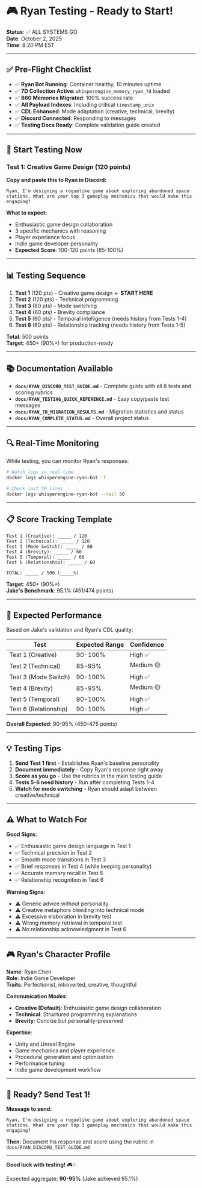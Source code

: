 # 🎮 Ryan Testing - Ready to Start!

**Status**: ✅ ALL SYSTEMS GO  
**Date**: October 2, 2025  
**Time**: 8:20 PM EST

---

## ✅ Pre-Flight Checklist

- ✅ **Ryan Bot Running**: Container healthy, 10 minutes uptime
- ✅ **7D Collection Active**: `whisperengine_memory_ryan_7d` loaded
- ✅ **860 Memories Migrated**: 100% success rate
- ✅ **All Payload Indexes**: Including critical `timestamp_unix`
- ✅ **CDL Enhanced**: Mode adaptation (creative, technical, brevity)
- ✅ **Discord Connected**: Responding to messages
- ✅ **Testing Docs Ready**: Complete validation guide created

---

## 🚀 Start Testing Now

### Test 1: Creative Game Design (120 points)

**Copy and paste this to Ryan in Discord:**

```
Ryan, I'm designing a roguelike game about exploring abandoned space stations. What are your top 3 gameplay mechanics that would make this engaging?
```

**What to expect:**
- Enthusiastic game design collaboration
- 3 specific mechanics with reasoning
- Player experience focus
- Indie game developer personality
- **Expected Score**: 100-120 points (85-100%)

---

## 📊 Testing Sequence

1. **Test 1** (120 pts) - Creative game design ← **START HERE**
2. **Test 2** (120 pts) - Technical programming
3. **Test 3** (80 pts) - Mode switching
4. **Test 4** (60 pts) - Brevity compliance
5. **Test 5** (60 pts) - Temporal intelligence (needs history from Tests 1-4)
6. **Test 6** (60 pts) - Relationship tracking (needs history from Tests 1-5)

**Total**: 500 points  
**Target**: 450+ (90%+) for production-ready

---

## 📚 Documentation Available

- **`docs/RYAN_DISCORD_TEST_GUIDE.md`** - Complete guide with all 6 tests and scoring rubrics
- **`docs/RYAN_TESTING_QUICK_REFERENCE.md`** - Easy copy/paste test messages
- **`docs/RYAN_7D_MIGRATION_RESULTS.md`** - Migration statistics and status
- **`docs/RYAN_COMPLETE_STATUS.md`** - Overall project status

---

## 🔍 Real-Time Monitoring

While testing, you can monitor Ryan's responses:

```bash
# Watch logs in real-time
docker logs whisperengine-ryan-bot -f

# Check last 50 lines
docker logs whisperengine-ryan-bot --tail 50
```

---

## 📋 Score Tracking Template

```
Test 1 (Creative): _____ / 120
Test 2 (Technical): _____ / 120
Test 3 (Mode Switch): _____ / 80
Test 4 (Brevity): _____ / 60
Test 5 (Temporal): _____ / 60
Test 6 (Relationship): _____ / 60

TOTAL: _____ / 500 (_____%)
```

**Target**: 450+ (90%+)  
**Jake's Benchmark**: 95.1% (451/474 points)

---

## 🎯 Expected Performance

Based on Jake's validation and Ryan's CDL quality:

| Test | Expected Range | Confidence |
|------|---------------|------------|
| Test 1 (Creative) | 90-100% | High ✅ |
| Test 2 (Technical) | 85-95% | Medium 🟡 |
| Test 3 (Mode Switch) | 90-100% | High ✅ |
| Test 4 (Brevity) | 85-95% | Medium 🟡 |
| Test 5 (Temporal) | 90-100% | High ✅ |
| Test 6 (Relationship) | 90-100% | High ✅ |

**Overall Expected**: 90-95% (450-475 points)

---

## 💡 Testing Tips

1. **Send Test 1 first** - Establishes Ryan's baseline personality
2. **Document immediately** - Copy Ryan's response right away
3. **Score as you go** - Use the rubrics in the main testing guide
4. **Tests 5-6 need history** - Run after completing Tests 1-4
5. **Watch for mode switching** - Ryan should adapt between creative/technical

---

## ⚠️ What to Watch For

**Good Signs**:
- ✅ Enthusiastic game design language in Test 1
- ✅ Technical precision in Test 2
- ✅ Smooth mode transitions in Test 3
- ✅ Brief responses in Test 4 (while keeping personality)
- ✅ Accurate memory recall in Test 5
- ✅ Relationship recognition in Test 6

**Warning Signs**:
- ⚠️ Generic advice without personality
- ⚠️ Creative metaphors bleeding into technical mode
- ⚠️ Excessive elaboration in brevity test
- ⚠️ Wrong memory retrieval in temporal test
- ⚠️ No relationship acknowledgment in Test 6

---

## 🎮 Ryan's Character Profile

**Name**: Ryan Chen  
**Role**: Indie Game Developer  
**Traits**: Perfectionist, introverted, creative, thoughtful  

**Communication Modes**:
- **Creative (Default)**: Enthusiastic game design collaboration
- **Technical**: Structured programming explanations
- **Brevity**: Concise but personality-preserved

**Expertise**:
- Unity and Unreal Engine
- Game mechanics and player experience
- Procedural generation and optimization
- Performance tuning
- Indie game development workflow

---

## 🚀 Ready? Send Test 1!

**Message to send:**
```
Ryan, I'm designing a roguelike game about exploring abandoned space stations. What are your top 3 gameplay mechanics that would make this engaging?
```

**Then**: Document his response and score using the rubric in `docs/RYAN_DISCORD_TEST_GUIDE.md`

---

**Good luck with testing!** 🎮✨

Expected aggregate: **90-95%** (Jake achieved 95.1%)
